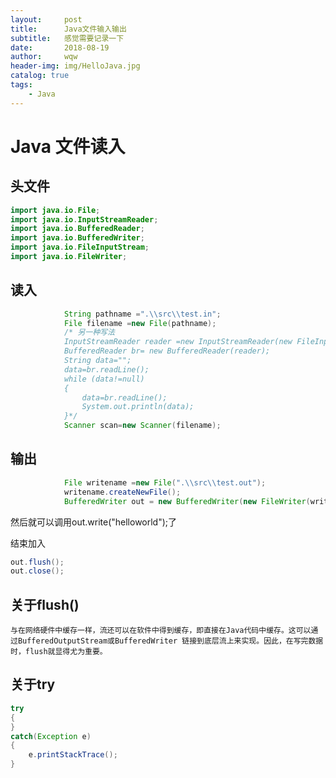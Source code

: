 ```yaml
---
layout:     post
title:      Java文件输入输出
subtitle:   感觉需要记录一下
date:       2018-08-19
author:     wqw
header-img: img/HelloJava.jpg
catalog: true
tags:
    - Java
---
```


# Java 文件读入

## 头文件

```java
import java.io.File;
import java.io.InputStreamReader;
import java.io.BufferedReader;
import java.io.BufferedWriter;
import java.io.FileInputStream;
import java.io.FileWriter;
```

## 读入

```java
			String pathname =".\\src\\test.in";
			File filename =new File(pathname);
			/* 另一种写法
			InputStreamReader reader =new InputStreamReader(new FileInputStream(filename));
			BufferedReader br= new BufferedReader(reader);
			String data="";
			data=br.readLine();
			while (data!=null)
			{
				data=br.readLine();
				System.out.println(data);
			}*/
			Scanner scan=new Scanner(filename);
```

## 输出

```java
			File writename =new File(".\\src\\test.out");
			writename.createNewFile();
			BufferedWriter out = new BufferedWriter(new FileWriter(writename));
```

然后就可以调用out.write("helloworld");了

结束加入
```java
out.flush();
out.close();
```

## 关于flush()

  `与在网络硬件中缓存一样，流还可以在软件中得到缓存，即直接在Java代码中缓存。这可以通过BufferedOutputStream或BufferedWriter 链接到底层流上来实现。因此，在写完数据时，flush就显得尤为重要。`

## 关于try

```java
try
{
}
catch(Exception e)
{
	e.printStackTrace();
}
```